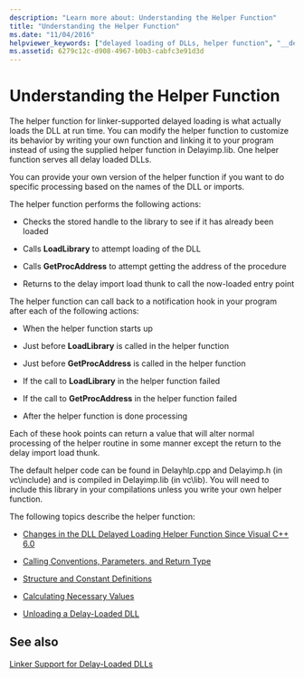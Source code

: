 ```yaml
---
description: "Learn more about: Understanding the Helper Function"
title: "Understanding the Helper Function"
ms.date: "11/04/2016"
helpviewer_keywords: ["delayed loading of DLLs, helper function", "__delayLoadHelper2 function", "delayimp.lib", "__delayLoadHelper function", "delayhlp.cpp", "delayimp.h", "helper functions"]
ms.assetid: 6279c12c-d908-4967-b0b3-cabfc3e91d3d
---
```

# Understanding the Helper Function

The helper function for linker-supported delayed loading is what actually loads the DLL at run time. You can modify the helper function to customize its behavior by writing your own function and linking it to your program instead of using the supplied helper function in Delayimp.lib. One helper function serves all delay loaded DLLs.

You can provide your own version of the helper function if you want to do specific processing based on the names of the DLL or imports.

The helper function performs the following actions:

- Checks the stored handle to the library to see if it has already been loaded

- Calls **LoadLibrary** to attempt loading of the DLL

- Calls **GetProcAddress** to attempt getting the address of the procedure

- Returns to the delay import load thunk to call the now-loaded entry point

The helper function can call back to a notification hook in your program after each of the following actions:

- When the helper function starts up

- Just before **LoadLibrary** is called in the helper function

- Just before **GetProcAddress** is called in the helper function

- If the call to **LoadLibrary** in the helper function failed

- If the call to **GetProcAddress** in the helper function failed

- After the helper function is done processing

Each of these hook points can return a value that will alter normal processing of the helper routine in some manner except the return to the delay import load thunk.

The default helper code can be found in Delayhlp.cpp and Delayimp.h (in vc\include) and is compiled in Delayimp.lib (in vc\lib). You will need to include this library in your compilations unless you write your own helper function.

The following topics describe the helper function:

- [Changes in the DLL Delayed Loading Helper Function Since Visual C++ 6.0](changes-in-the-dll-delayed-loading-helper-function-since-visual-cpp-6-0.md)

- [Calling Conventions, Parameters, and Return Type](calling-conventions-parameters-and-return-type.md)

- [Structure and Constant Definitions](structure-and-constant-definitions.md)

- [Calculating Necessary Values](calculating-necessary-values.md)

- [Unloading a Delay-Loaded DLL](explicitly-unloading-a-delay-loaded-dll.md)

## See also

[Linker Support for Delay-Loaded DLLs](linker-support-for-delay-loaded-dlls.md)
